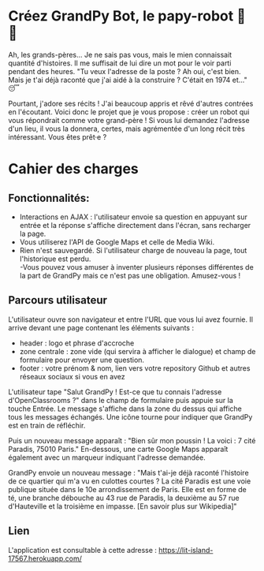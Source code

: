# Créez GrandPy Bot, le papy-robot 🤖 👴

Ah, les grands-pères... Je ne sais pas vous, mais le mien connaissait quantité d'histoires. Il me suffisait de lui dire un mot pour le voir parti pendant des heures. "Tu veux l'adresse de la poste ? Ah oui, c'est bien. Mais je t'ai déjà raconté que j'ai aidé à la construire ? C'était en 1974 et..." 😴

Pourtant, j'adore ses récits ! J'ai beaucoup appris et rêvé d'autres contrées en l'écoutant. Voici donc le projet que je vous propose : créer un robot qui vous répondrait comme votre grand-père ! Si vous lui demandez l'adresse d'un lieu, il vous la donnera, certes, mais agrémentée d'un long récit très intéressant. Vous êtes prêt·e ?

# Cahier des charges
## Fonctionnalités:  
  - Interactions en AJAX : l'utilisateur envoie sa question en appuyant sur entrée et la réponse s'affiche directement dans l'écran, sans recharger la page.  
  - Vous utiliserez l'API de Google Maps et celle de Media Wiki.  
  - Rien n'est sauvegardé. Si l'utilisateur charge de nouveau la page, tout l'historique est perdu.  
  -Vous pouvez vous amuser à inventer plusieurs réponses différentes de la part de GrandPy mais ce n'est pas une obligation. Amusez-vous !

## Parcours utilisateur
L'utilisateur ouvre son navigateur et entre l'URL que vous lui avez fournie. Il arrive devant une page contenant les éléments suivants :

  - header : logo et phrase d'accroche
  - zone centrale : zone vide (qui servira à afficher le dialogue) et champ de formulaire pour envoyer une question.
  - footer : votre prénom & nom, lien vers votre repository Github et autres réseaux sociaux si vous en avez

L'utilisateur tape "Salut GrandPy ! Est-ce que tu connais l'adresse d'OpenClassrooms ?" dans le champ de formulaire puis appuie sur la touche Entrée. Le message s'affiche dans la zone du dessus qui affiche tous les messages échangés. Une icône tourne pour indiquer que GrandPy est en train de réfléchir.

Puis un nouveau message apparaît : "Bien sûr mon poussin ! La voici : 7 cité Paradis, 75010 Paris." En-dessous, une carte Google Maps apparaît également avec un marqueur indiquant l'adresse demandée.

GrandPy envoie un nouveau message : "Mais t'ai-je déjà raconté l'histoire de ce quartier qui m'a vu en culottes courtes ? La cité Paradis est une voie publique située dans le 10e arrondissement de Paris. Elle est en forme de té, une branche débouche au 43 rue de Paradis, la deuxième au 57 rue d'Hauteville et la troisième en impasse. [En savoir plus sur Wikipedia]"


## Lien
L'application est consultable à cette adresse : https://lit-island-17567.herokuapp.com/
